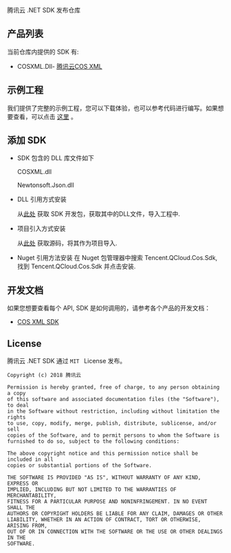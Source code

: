 腾讯云 .NET SDK 发布仓库

## 产品列表

当前仓库内提供的 SDK 有:

* COSXML.Dll- [腾讯云COS XML](https://cloud.tencent.com/document/product/436)

## 示例工程

我们提供了完整的示例工程，您可以下载体验，也可以参考代码进行编写。如果想要查看，可以点击 [这里](https://github.com/tencentyun/qcloud-sdk-dotnet-demo) 。

## 添加 SDK
- SDK 包含的 DLL 库文件如下

	COSXML.dll

	Newtonsoft.Json.dll

- DLL 引用方式安装

	从[此处](https://github.com/tencentyun/qcloud-sdk-dotnet/tree/master/libs) 获取 SDK 开发包，获取其中的DLL文件，导入工程中.

- 项目引入方式安装

	从[此处](https://github.com/tencentyun/qcloud-sdk-dotnet/tree/master/QCloudCSharpSDK) 获取源码，将其作为项目导入.

- Nuget 引用方法安装
	在 Nuget 包管理器中搜索 Tencent.QCloud.Cos.Sdk, 找到 Tencent.QCloud.Cos.Sdk 并点击安装.


## 开发文档

如果您想要查看每个 API, SDK 是如何调用的，请参考各个产品的开发文档：

* [COS XML SDK](https://github.com/tencentyun/qcloud-sdk-dotnet/blob/master/%E6%8E%A5%E5%8F%A3%E6%96%87%E6%A1%A3.md)

## License

腾讯云 .NET SDK 通过 `MIT ` License 发布。

```shell
Copyright (c) 2018 腾讯云

Permission is hereby granted, free of charge, to any person obtaining a copy
of this software and associated documentation files (the "Software"), to deal
in the Software without restriction, including without limitation the rights
to use, copy, modify, merge, publish, distribute, sublicense, and/or sell
copies of the Software, and to permit persons to whom the Software is
furnished to do so, subject to the following conditions:

The above copyright notice and this permission notice shall be included in all
copies or substantial portions of the Software.

THE SOFTWARE IS PROVIDED "AS IS", WITHOUT WARRANTY OF ANY KIND, EXPRESS OR
IMPLIED, INCLUDING BUT NOT LIMITED TO THE WARRANTIES OF MERCHANTABILITY,
FITNESS FOR A PARTICULAR PURPOSE AND NONINFRINGEMENT. IN NO EVENT SHALL THE
AUTHORS OR COPYRIGHT HOLDERS BE LIABLE FOR ANY CLAIM, DAMAGES OR OTHER
LIABILITY, WHETHER IN AN ACTION OF CONTRACT, TORT OR OTHERWISE, ARISING FROM,
OUT OF OR IN CONNECTION WITH THE SOFTWARE OR THE USE OR OTHER DEALINGS IN THE
SOFTWARE.
```

